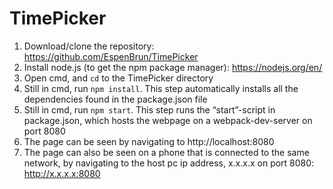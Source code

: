# TimePicker

1. Download/clone the repository: https://github.com/EspenBrun/TimePicker
2. Install node.js (to get the npm package manager): https://nodejs.org/en/
3. Open cmd, and `cd` to the TimePicker directory
4. Still in cmd, run `npm install`. This step automatically installs all the dependencies found in the package.json file
5. Still in cmd, run `npm start`. This step runs the “start”-script in package.json, which hosts the webpage on a webpack-dev-server on port 8080
6. The page can be seen by navigating to http://localhost:8080
7. The page can also be seen on a phone that is connected to the same network, by navigating to the host pc ip address, x.x.x.x on port 8080: http://x.x.x.x:8080

